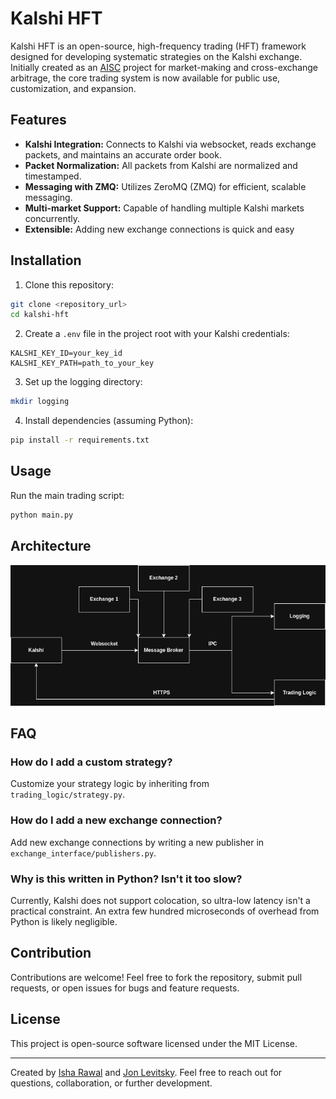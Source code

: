 # Kalshi HFT

Kalshi HFT is an open-source, high-frequency trading (HFT) framework designed for developing systematic strategies on the Kalshi exchange. Initially created as an [AISC](https://www.linkedin.com/company/ai-student-collective/posts/?feedView=all) project for market-making and cross-exchange arbitrage, the core trading system is now available for public use, customization, and expansion.

## Features

* **Kalshi Integration:** Connects to Kalshi via websocket, reads exchange packets, and maintains an accurate order book.
* **Packet Normalization:** All packets from Kalshi are normalized and timestamped.
* **Messaging with ZMQ:** Utilizes ZeroMQ (ZMQ) for efficient, scalable messaging.
* **Multi-market Support:** Capable of handling multiple Kalshi markets concurrently.
* **Extensible:** Adding new exchange connections is quick and easy 

## Installation

1. Clone this repository:

```bash
git clone <repository_url>
cd kalshi-hft
```

2. Create a `.env` file in the project root with your Kalshi credentials:

```env
KALSHI_KEY_ID=your_key_id
KALSHI_KEY_PATH=path_to_your_key
```

3. Set up the logging directory:

```bash
mkdir logging
```

4. Install dependencies (assuming Python):

```bash
pip install -r requirements.txt
```

## Usage

Run the main trading script:

```bash
python main.py
```

## Architecture
![alt text](https://raw.githubusercontent.com/AIStudentCollective/kalshi-hft/refs/heads/main/architecture.png "System Architecture")

## FAQ

### How do I add a custom strategy?
Customize your strategy logic by inheriting from ```trading_logic/strategy.py```.

### How do I add a new exchange connection?
Add new exchange connections by writing a new publisher in ```exchange_interface/publishers.py```.

### Why is this written in Python? Isn't it too slow?
Currently, Kalshi does not support colocation, so ultra-low latency isn't a practical constraint. An extra few hundred microseconds of overhead from Python is likely negligible.

## Contribution

Contributions are welcome! Feel free to fork the repository, submit pull requests, or open issues for bugs and feature requests.

## License

This project is open-source software licensed under the MIT License.

---

Created by [Isha Rawal](https://www.linkedin.com/in/isharawal/) and [Jon Levitsky](https://www.linkedin.com/in/jonathan-levitsky-807956295/). Feel free to reach out for questions, collaboration, or further development.